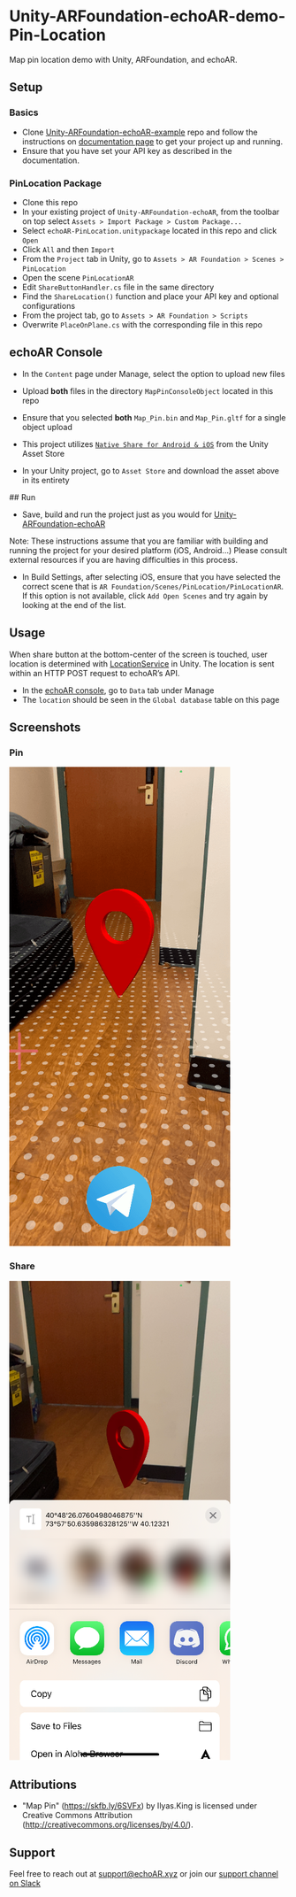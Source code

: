 # Unity-ARFoundation-echoAR-demo-Pin-Location

Map pin location demo with Unity, ARFoundation, and echoAR.

## Setup
### Basics
* Clone [Unity-ARFoundation-echoAR-example](https://github.com/echoARxyz/Unity-ARFoundation-echoAR-example) repo and follow the instructions on [documentation page](https://docs.echoar.xyz/unity/adding-ar-capabilities) to get your project up and running.
* Ensure that you have set your API key as described in the documentation.

### PinLocation Package
* Clone this repo
* In your existing project of ```Unity-ARFoundation-echoAR```, from the toolbar on top select ```Assets > Import Package > Custom Package...```
* Select ```echoAR-PinLocation.unitypackage``` located in this repo and click ```Open```
* Click ```All``` and then ```Import```
* From the ```Project``` tab in Unity, go to ```Assets > AR Foundation > Scenes > PinLocation```
* Open the scene ```PinLocationAR```
* Edit ```ShareButtonHandler.cs``` file in the same directory
* Find the ```ShareLocation()``` function and place your API key and optional configurations
* From the project tab, go to ```Assets > AR Foundation > Scripts```
* Overwrite ```PlaceOnPlane.cs``` with the corresponding file in this repo

## echoAR Console
* In the ```Content``` page under Manage, select the option to upload new files
* Upload **both** files in the directory ```MapPinConsoleObject``` located in this repo
* Ensure that you selected **both** ```Map_Pin.bin``` and ```Map_Pin.gltf``` for a single object upload

* This project utilizes [```Native Share for Android & iOS```](https://assetstore.unity.com/packages/tools/integration/native-share-for-android-ios-112731) from the Unity Asset Store
* In your Unity project, go to ```Asset Store``` and download the asset above in its entirety

## Run
* Save, build and run the project just as you would for [Unity-ARFoundation-echoAR](https://docs.echoar.xyz/unity/adding-ar-capabilities)

Note: These instructions assume that you are familiar with building and running the project for your desired platform (iOS, Android...) Please consult external resources if you are having difficulties in this process.

* In Build Settings, after selecting iOS, ensure that you have selected the correct scene that is ```AR Foundation/Scenes/PinLocation/PinLocationAR```. If this option is not available, click ```Add Open Scenes``` and try again by looking at the end of the list.

## Usage
When share button at the bottom-center of the screen is touched, user location is determined with [LocationService](https://docs.unity3d.com/ScriptReference/LocationService.html) in Unity. The location is sent within an HTTP POST request to echoAR’s API.
* In the [echoAR console](https://console.echoar.xyz/#/pages/data), go to ```Data``` tab under Manage
* The ```location``` should be seen in the ```Global database``` table on this page

## Screenshots
### Pin
![Pin](Screenshots/Pin.png)

### Share
![Share](Screenshots/Share.png)

## Attributions
* "Map Pin" (https://skfb.ly/6SVFx) by Ilyas.King is licensed under Creative Commons Attribution (http://creativecommons.org/licenses/by/4.0/).

## Support
Feel free to reach out at [support@echoAR.xyz](mail:support@echoAR.xyz) or join our [support channel on Slack](https://join.slack.com/t/echoar/shared_invite/enQtNTg4NjI5NjM3OTc1LWU1M2M2MTNlNTM3NGY1YTUxYmY3ZDNjNTc3YjA5M2QyNGZiOTgzMjVmZWZmZmFjNGJjYTcxZjhhNzk3YjNhNjE)